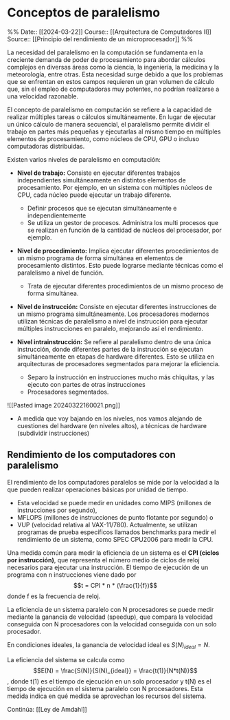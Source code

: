 # Conceptos de paralelismo

%%
Date:: [[2024-03-22]]
Course:: [[Arquitectura de Computadores II]]
Source:: [[Principio del rendimiento de un microprocesador]]
%%

La necesidad del paralelismo en la computación se fundamenta en la creciente demanda de poder de procesamiento para abordar cálculos complejos en diversas áreas como la ciencia, la ingeniería, la medicina y la meteorología, entre otras. Esta necesidad surge debido a que los problemas que se enfrentan en estos campos requieren un gran volumen de cálculo que, sin el empleo de computadoras muy potentes, no podrían realizarse a una velocidad razonable.

El concepto de paralelismo en computación se refiere a la capacidad de realizar múltiples tareas o cálculos simultáneamente. En lugar de ejecutar un único cálculo de manera secuencial, el paralelismo permite dividir el trabajo en partes más pequeñas y ejecutarlas al mismo tiempo en múltiples elementos de procesamiento, como núcleos de CPU, GPU o incluso computadoras distribuidas.

Existen varios niveles de paralelismo en computación:

- **Nivel de trabajo:** Consiste en ejecutar diferentes trabajos independientes simultáneamente en distintos elementos de procesamiento. Por ejemplo, en un sistema con múltiples núcleos de CPU, cada núcleo puede ejecutar un trabajo diferente.
	- Definir procesos que se ejecutan simultáneamente e independientemente
	- Se utiliza un gestor de procesos. Administra los multi procesos que se realizan en función de la cantidad de núcleos del procesador, por ejemplo. 

- **Nivel de procedimiento:** Implica ejecutar diferentes procedimientos de un mismo programa de forma simultánea en elementos de procesamiento distintos. Esto puede lograrse mediante técnicas como el paralelismo a nivel de función.
	- Trata de ejecutar diferentes procedimientos de un mismo proceso de forma simultánea.

- **Nivel de instrucción:** Consiste en ejecutar diferentes instrucciones de un mismo programa simultáneamente. Los procesadores modernos utilizan técnicas de paralelismo a nivel de instrucción para ejecutar múltiples instrucciones en paralelo, mejorando así el rendimiento.

- **Nivel intrainstrucción:** Se refiere al paralelismo dentro de una única instrucción, donde diferentes partes de la instrucción se ejecutan simultáneamente en etapas de hardware diferentes. Esto se utiliza en arquitecturas de procesadores segmentados para mejorar la eficiencia.
	- Separo la instrucción en instrucciones mucho más chiquitas, y las ejecuto con partes de otras instrucciones
	- Procesadores segmentados. 

![[Pasted image 20240322160021.png]]

- A medida que voy bajando en los niveles, nos vamos alejando de cuestiones del hardware (en niveles altos), a técnicas de hardware (subdividir instrucciones)


## Rendimiento de los computadores con paralelismo

El rendimiento de los computadores paralelos se mide por la velocidad a la que pueden realizar operaciones básicas por unidad de tiempo.
- Esta velocidad se puede medir en unidades como MIPS (millones de instrucciones por segundo),
- MFLOPS (millones de instrucciones de punto flotante por segundo) o
- VUP (velocidad relativa al VAX-11/780).
Actualmente, se utilizan programas de prueba específicos llamados benchmarks para medir el rendimiento de un sistema, como SPEC CPU2006 para medir la CPU.

Una medida común para medir la eficiencia de un sistema es el **CPI (ciclos por instrucción)**, que representa el número medio de ciclos de reloj necesarios para ejecutar una instrucción. El tiempo de ejecución de un programa con n instrucciones viene dado por $$t = CPI * n * (\frac{1}{f})$$donde f es la frecuencia de reloj.

La eficiencia de un sistema paralelo con N procesadores se puede medir mediante la ganancia de velocidad (speedup), que compara la velocidad conseguida con N procesadores con la velocidad conseguida con un solo procesador. 

En condiciones ideales, la ganancia de velocidad ideal es $S(N)_{ideal} = N$. 

La eficiencia del sistema se calcula como $$E(N) = \frac{S(N)}{S(N)_{ideal}} =  \frac{t(1)}{N*t(N)}$$, donde t(1) es el tiempo de ejecución en un solo procesador y t(N) es el tiempo de ejecución en el sistema paralelo con N procesadores. Esta medida indica en qué medida se aprovechan los recursos del sistema.


Continúa: [[Ley de Amdahl]]